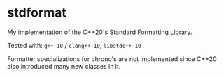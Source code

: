 # stdformat

My implementation of the C++20's Standard Formatting Library.

Tested with: `g++-10` / `clang++-10`, `libstdc++-10`

Formatter specializations for chrono's are not implemented since C++20 also introduced many new classes in it. 

